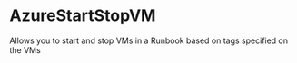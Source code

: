 # AzureStartStopVM
Allows you to start and stop VMs in a Runbook based on tags specified on the VMs
